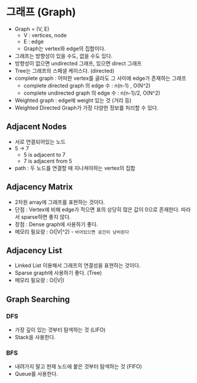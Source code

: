 # 그래프 (Graph)

* Graph = (V, E)
  * V : vertices, node
  * E : edge
  * Graph는 vertex와 edge의 집합이다.
* 그래프는 방향성이 있을 수도, 없을 수도 있다.
* 방향성이 없으면 undirected 그래프, 있으면 direct 그래프
* Tree는 그래프의 스페셜 케이스다. (directed)
* complete graph : 어떠한 vertex를 골라도 그 사이에 edge가 존재하는 그래프
  * complete directed graph 의 edge 수 : n(n-1) , O(N^2)
  * complete undirected graph 의 edge 수 : n(n-1)/2, O(N^2)
* Weighted graph : edge에 weight 있는 것 (거리 등)
* Weighted Directed Graph가 가장 다양한 정보를 처리할 수 있다.



## Adjacent Nodes
* 서로 연결되어있는 노드
* 5 → 7
  * 5 is adjacent to 7
  * 7 is adjacent from 5
* path : 두 노드를 연결할 때 지나쳐야하는 vertex의 집합



## Adjacency Matrix
* 2차원 array에 그래프를 표현하는 것이다.
* 단점 : Vertex에 비해 edge가 적으면 표의 상당히 많은 값이 0으로 존재한다. 따라서 sparse하면 좋지 않다.
* 장점 : Dense graph에 사용하기 좋다.
* 메모리 필요량 : O(|V|^2) - `비어있으면 공간이 낭비된다`

## Adjacency List
* Linked List 이용해서 그래프의 연결성을 표현하는 것이다.
* Sparse graph에 사용하기 좋다. (Tree)
* 메모리 필요량 : O(|V|)



## Graph Searching

### DFS
* 가장 깊이 있는 것부터 탐색하는 것 (LIFO)
* Stack을 사용한다.



### BFS

* 내려가지 말고 현재 노드에 붙은 것부터 탐색하는 것 (FIFO)
* Queue를 사용한다.

